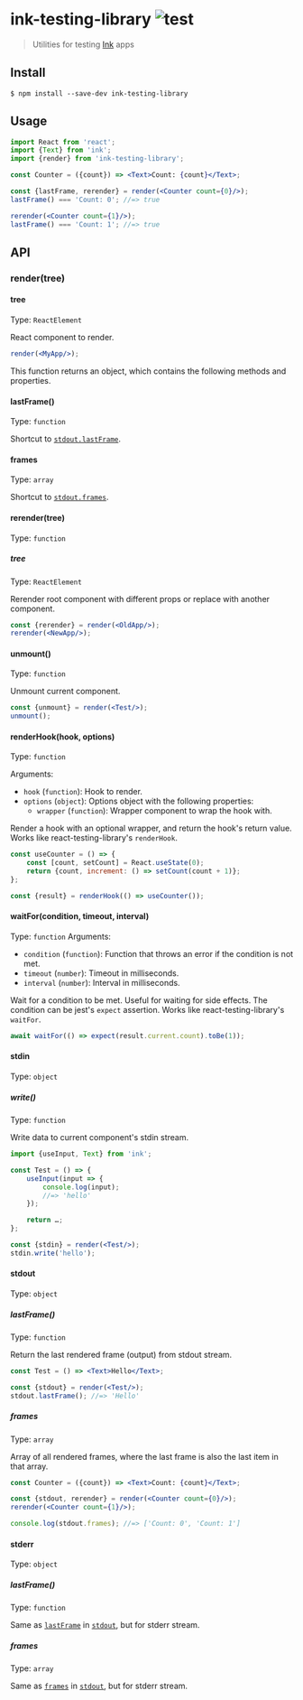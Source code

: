 # ink-testing-library ![test](https://github.com/vadimdemedes/ink-testing-library/workflows/test/badge.svg)

> Utilities for testing [Ink](https://github.com/vadimdemedes/ink) apps

## Install

```
$ npm install --save-dev ink-testing-library
```

## Usage

```jsx
import React from 'react';
import {Text} from 'ink';
import {render} from 'ink-testing-library';

const Counter = ({count}) => <Text>Count: {count}</Text>;

const {lastFrame, rerender} = render(<Counter count={0}/>);
lastFrame() === 'Count: 0'; //=> true

rerender(<Counter count={1}/>);
lastFrame() === 'Count: 1'; //=> true
```

## API

### render(tree)

#### tree

Type: `ReactElement`

React component to render.

```jsx
render(<MyApp/>);
```

This function returns an object, which contains the following methods and properties.

#### lastFrame()

Type: `function`

Shortcut to [`stdout.lastFrame`](#lastframe-1).

#### frames

Type: `array`

Shortcut to [`stdout.frames`](#frames-1).

#### rerender(tree)

Type: `function`

##### tree

Type: `ReactElement`

Rerender root component with different props or replace with another component.

```jsx
const {rerender} = render(<OldApp/>);
rerender(<NewApp/>);
```

#### unmount()

Type: `function`

Unmount current component.

```jsx
const {unmount} = render(<Test/>);
unmount();
```

#### renderHook(hook, options)

Type: `function`

Arguments:
- `hook` (`function`): Hook to render.
- `options` (`object`): Options object with the following properties:
	- `wrapper` (`function`): Wrapper component to wrap the hook with.

Render a hook with an optional wrapper, and return the hook's return value. Works like react-testing-library's `renderHook`.

```jsx
const useCounter = () => {
	const [count, setCount] = React.useState(0);
	return {count, increment: () => setCount(count + 1)};
};

const {result} = renderHook(() => useCounter());
```

#### waitFor(condition, timeout, interval)

Type: `function`
Arguments:
- `condition` (`function`): Function that throws an error if the condition is not met.
- `timeout` (`number`): Timeout in milliseconds.
- `interval` (`number`): Interval in milliseconds.

Wait for a condition to be met. Useful for waiting for side effects. The condition can be jest's `expect` assertion. Works like react-testing-library's `waitFor`.

```jsx
await waitFor(() => expect(result.current.count).toBe(1));
```

#### stdin

Type: `object`

##### write()

Type: `function`

Write data to current component's stdin stream.

```jsx
import {useInput, Text} from 'ink';

const Test = () => {
	useInput(input => {
		console.log(input);
		//=> 'hello'
	});

	return …;
};

const {stdin} = render(<Test/>);
stdin.write('hello');
```

#### stdout

Type: `object`

##### lastFrame()

Type: `function`

Return the last rendered frame (output) from stdout stream.

```jsx
const Test = () => <Text>Hello</Text>;

const {stdout} = render(<Test/>);
stdout.lastFrame(); //=> 'Hello'
```

##### frames

Type: `array`

Array of all rendered frames, where the last frame is also the last item in that array.

```jsx
const Counter = ({count}) => <Text>Count: {count}</Text>;

const {stdout, rerender} = render(<Counter count={0}/>);
rerender(<Counter count={1}/>);

console.log(stdout.frames); //=> ['Count: 0', 'Count: 1']
```

#### stderr

Type: `object`

##### lastFrame()

Type: `function`

Same as [`lastFrame`](#lastframe-1) in [`stdout`](#stdout), but for stderr stream.

##### frames

Type: `array`

Same as [`frames`](#frames-1) in [`stdout`](#stdout), but for stderr stream.
